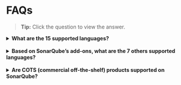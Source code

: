# FAQs

>**Tip:** Click the question to view the answer.



<details>
  <summary><b>What are the 15 supported languages?</b></summary><br>

Java, JavaScript, C#, TypeScript, Kotlin, Ruby, Go, Scala, Flex, Python, PHP, HTML, CSS, XML, VB.NET.
Do take note that there is no restriction of lines of code and number of applications.

  </details>
<br>
 <details>
  <summary><b>Based on SonarQube’s add-ons, what are the 7 others supported languages?</b></summary><br>

C, C++, Obj-C, Swift, ABAP, T-SQL, PL/SQL are supported. Public officers can refer to the <a href="https://sgdcs.sgnet.gov.sg/sites/IDA-GoSync/gdspdd-ai/ship/_layouts/15/start.aspx#/SitePages/Pricing.aspx">pricing</a> for the add-ons.

  </details>
<br>
 <details>
  <summary><b>Are COTS (commercial off-the-shelf) products supported on SonarQube?</b></summary><br>

Yes. SonarQube can scan for any customisation that the COTS product supports.
Example: Configuration files in XML or Javascript/ Java or plugins written in Java or Python.
  </details>
<br>

<br>
